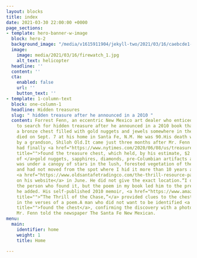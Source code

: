 ```yaml
---
layout: blocks
title: index
date: 2021-03-30 22:00:00 +0000
page_sections:
- template: hero-banner-w-image
  block: hero-2
  background_image: "/media/v1615911904/jekyll-two/2021/03/16/caebcde1-0254-4dcb-bee8-0e3cff3c29f1_rne83c.jpg"
  image:
    image: media/2021/03/16/firewatch_1.jpg
    alt_text: helicopter
  headline: ''
  content: ''
  cta:
    enabled: false
    url: ''
    button_text: ''
- template: 1-column-text
  block: one-column-1
  headline: Hidden treasures
  slug: " hidden treasure after he announced in a 2010 "
  content: Forrest Fenn, an eccentric New Mexico art dealer who enticed thousands
    to search for hidden treasure after he announced in a 2010 book that he had stashed
    a bronze chest filled with gold nuggets and jewels somewhere in the Rocky Mountains,
    died on Sept. 7 at his home in Santa Fe, N.M. He was 90.His death was confirmed
    by a grandson, Shiloh Old.It came just three months after Mr. Fenn said someone
    had finally <a href="https://www.nytimes.com/2020/06/08/us/treasure-chest-rocky-mountains.html"
    title="">found the treasure chest, which held, by his estimate, $2 million worth
    of </a>gold nuggets, sapphires, diamonds, pre-Columbian artifacts and other riches.“It
    was under a canopy of stars in the lush, forested vegetation of the Rocky Mountains
    and had not moved from the spot where I hid it more than 10 years ago,” Mr. Fenn
    <a href="https://www.oldsantafetradingco.com/the-thrill-resource-page" title="">said
    on his website</a> in June. He did not give the exact location.“I do not know
    the person who found it, but the poem in my book led him to the precise spot,”
    he added. His self-published 2010 memoir, <a href="https://www.amazon.com/Thrill-Chase-Forrest-Fenn/dp/0967091780"
    title="">“The Thrill of the Chase,”</a> provided clues to the chest’s location
    in the verses of a poem.A man who did not want to be identified <a href="https://www.santafenewmexican.com/news/local_news/forrest-fenn-confirms-his-treasure-has-been-found/article_37006cfe-a8d7-11ea-8653-873ca96e31ef.html"
    title="">found the chest</a>, confirming the discovery with a photograph of it,
    Mr. Fenn told the newspaper The Santa Fe New Mexican.
menu:
  main:
    identifier: home
    weight: 1
    title: Home

---
```

